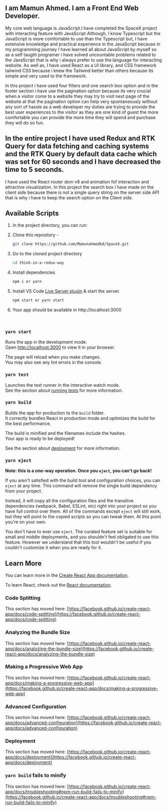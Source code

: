 ## I am Mamun Ahmed. I am a Front End Web Developer. 

My core web language is JavaScript.I have completed the SpaceX project with interacting feature with JavaScript Although, I know Typescript but the JavaScript is more comfortable to use than the Typescript but, I  have extensive knowledge and practical experience in the JavaScript because in my programming journey I have learned all about JavaScript by myself so as a  self taught programer i have solved uncountable problems related to the JavaScript that is why i always prefer to use the language for interacting website. As well as, I have used React as a UI library, and CSS framework tailwind CSS because i knew the Tailwind better than others because its simple and very used to the framework. 

In this project i have used four filters and one search box option and in the footer section i have use the pagination option because its very crucial when a visitor come to a website they may try to visit next page of the website at that the pagination option can help very spontaneously without any sort of hassle as a web developer my duties are trying to  provide the best user experiences to the visitor as they are one kind of guest the more comfortable you can provide the more time they will spend and purchase they will do so fun. 

## In the entire project I have used Redux and RTK Query for data fetching and caching systems and the RTK Query by default data cache which was set for 60 seconds and  I have decreased  the time to 5 seconds.

I have used the React router dom v6 and  animation fof interaction and attractive visualization. In this project the search box i have made on the client side because there is not a single query string on the server side API that is why i have to keep the search option on the Client side. 

## Available Scripts

1. In the project directory, you can run:

2. Clone this repository -
   ```sh
   git clone https://github.com/Mamunahmedbd/SpaceX.git
   ```
3. Go to the cloned project directory
   ```sh
   cd think-in-a-redux-way
   ```
4. Install dependencies
   ```sh
   npm i or yarn
   ```
5. Install VS Code [Live Server plugin](https://marketplace.visualstudio.com/items?itemName=ritwickdey.LiveServer) & start the server.
   ```sh
   npm start or yarn start
   ```
6. Your app should be available in http://localhost:3000

<br>

### `yarn start`

Runs the app in the development mode.\
Open [http://localhost:3000](http://localhost:3000) to view it in your browser.

The page will reload when you make changes.\
You may also see any lint errors in the console.

### `yarn test`

Launches the test runner in the interactive watch mode.\
See the section about [running tests](https://facebook.github.io/create-react-app/docs/running-tests) for more information.

### `yarn build`

Builds the app for production to the `build` folder.\
It correctly bundles React in production mode and optimizes the build for the best performance.

The build is minified and the filenames include the hashes.\
Your app is ready to be deployed!

See the section about [deployment](https://facebook.github.io/create-react-app/docs/deployment) for more information.

### `yarn eject`

**Note: this is a one-way operation. Once you `eject`, you can't go back!**

If you aren't satisfied with the build tool and configuration choices, you can `eject` at any time. This command will remove the single build dependency from your project.

Instead, it will copy all the configuration files and the transitive dependencies (webpack, Babel, ESLint, etc) right into your project so you have full control over them. All of the commands except `eject` will still work, but they will point to the copied scripts so you can tweak them. At this point you're on your own.

You don't have to ever use `eject`. The curated feature set is suitable for small and middle deployments, and you shouldn't feel obligated to use this feature. However we understand that this tool wouldn't be useful if you couldn't customize it when you are ready for it.

## Learn More

You can learn more in the [Create React App documentation](https://facebook.github.io/create-react-app/docs/getting-started).

To learn React, check out the [React documentation](https://reactjs.org/).

### Code Splitting

This section has moved here: [https://facebook.github.io/create-react-app/docs/code-splitting](https://facebook.github.io/create-react-app/docs/code-splitting)

### Analyzing the Bundle Size

This section has moved here: [https://facebook.github.io/create-react-app/docs/analyzing-the-bundle-size](https://facebook.github.io/create-react-app/docs/analyzing-the-bundle-size)

### Making a Progressive Web App

This section has moved here: [https://facebook.github.io/create-react-app/docs/making-a-progressive-web-app](https://facebook.github.io/create-react-app/docs/making-a-progressive-web-app)

### Advanced Configuration

This section has moved here: [https://facebook.github.io/create-react-app/docs/advanced-configuration](https://facebook.github.io/create-react-app/docs/advanced-configuration)

### Deployment

This section has moved here: [https://facebook.github.io/create-react-app/docs/deployment](https://facebook.github.io/create-react-app/docs/deployment)

### `yarn build` fails to minify

This section has moved here: [https://facebook.github.io/create-react-app/docs/troubleshooting#npm-run-build-fails-to-minify](https://facebook.github.io/create-react-app/docs/troubleshooting#npm-run-build-fails-to-minify)
